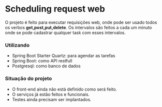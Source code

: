 # Scheduling request web
O projeto é feito para executar requisições web, onde pode ser usado todos os verbos <strong>get,post,put,delete</strong>. Os intervalos são feitos a cada um minuto onde se pode cadastrar qualquer task com esses intervalos.

<h3>Utilizando </h3>
<ul>
    <li>Spring Boot Starter Quartz: para agendar as tarefas </li>
    <li>Spring Boot: como API restfull </li>
    <li>Postgresql: como banco de dados </li>
</ul>

<h3>Situação do projeto </h3>
<ul>
    <li>O front-end ainda não está definido como será feito. </li>
    <li>O serviços já estão feitos e funcionais.</li>
    <li>Testes ainda precisam ser implantados.</li>
</ul>

